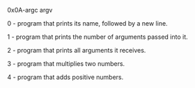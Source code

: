 0x0A-argc argv

0 - program that prints its name, followed by a new line.

1 - program that prints the number of arguments passed into it.

2 - program that prints all arguments it receives.

3 - program that multiplies two numbers.

4 - program that adds positive numbers.
